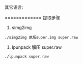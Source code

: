 其它语言:

=============
提取步骤
1. simg2img
~~~~~~~~~~~~~~~~~~~
./simg2img 原版super.img super.raw

~~~~~~~~~~~~~~~~~~~

1. lpunpack 解压 super.raw
~~~~~~~~~~~~~~~~~~~
./lpunpack super.raw 
~~~~~~~~~~~~~~~~~~~
